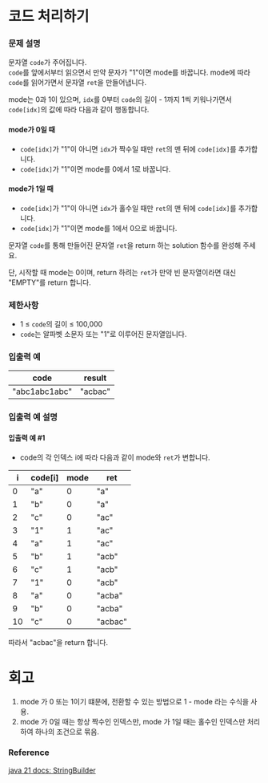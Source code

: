 # 코드 처리하기
### 문제 설명
문자열 `code`가 주어집니다.  
`code`를 앞에서부터 읽으면서 만약 문자가 "1"이면 mode를 바꿉니다. mode에 따라 `code`를 읽어가면서 문자열 `ret`을 만들어냅니다.

mode는 0과 1이 있으며, `idx`를 0부터 `code`의 길이 - 1까지 1씩 키워나가면서 `code[idx]`의 값에 따라 다음과 같이 행동합니다.

#### mode가 0일 때
- `code[idx]`가 "1"이 아니면 `idx`가 짝수일 때만 `ret`의 맨 뒤에 `code[idx]`를 추가합니다.
- `code[idx]`가 "1"이면 mode를 0에서 1로 바꿉니다.

#### mode가 1일 때
- `code[idx]`가 "1"이 아니면 `idx`가 홀수일 때만 `ret`의 맨 뒤에 `code[idx]`를 추가합니다.
- `code[idx]`가 "1"이면 mode를 1에서 0으로 바꿉니다.

문자열 `code`를 통해 만들어진 문자열 `ret`을 return 하는 solution 함수를 완성해 주세요.

단, 시작할 때 mode는 0이며, return 하려는 `ret`가 만약 빈 문자열이라면 대신 "EMPTY"를 return 합니다.

### 제한사항
- 1 ≤ `code`의 길이 ≤ 100,000
- `code`는 알파벳 소문자 또는 "1"로 이루어진 문자열입니다.

### 입출력 예

| code          | result  |
|---------------|---------|
| "abc1abc1abc" | "acbac" |

### 입출력 예 설명
#### 입출력 예 #1
- code의 각 인덱스 i에 따라 다음과 같이 mode와 `ret`가 변합니다.

| i  | code[i] | mode | ret     |
|----|---------|------|---------|
| 0  | "a"     | 0    | "a"     |
| 1  | "b"     | 0    | "a"     |
| 2  | "c"     | 0    | "ac"    |
| 3  | "1"     | 1    | "ac"    |
| 4  | "a"     | 1    | "ac"    |
| 5  | "b"     | 1    | "acb"   |
| 6  | "c"     | 1    | "acb"   |
| 7  | "1"     | 0    | "acb"   |
| 8  | "a"     | 0    | "acba"  |
| 9  | "b"     | 0    | "acba"  |
| 10 | "c"     | 0    | "acbac" |

따라서 "acbac"을 return 합니다.
# 회고
1. mode 가 0 또는 1이기 떄문에, 전환할 수 있는 방법으로 1 - mode 라는 수식을 사용.
2. mode 가 0일 때는 항상 짝수인 인덱스만, mode 가 1일 때는 홀수인 인덱스만 처리하여 하나의 조건으로 묶음. 
### Reference
[java 21 docs: StringBuilder](https://docs.oracle.com/en/java/javase/21/docs/api/java.base/java/lang/StringBuilder.html)